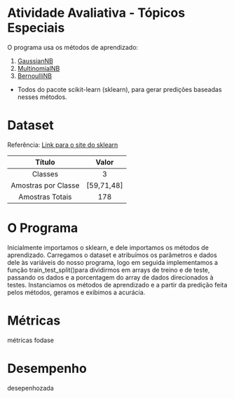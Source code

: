 # Atividade Avaliativa - Tópicos Especiais

O programa usa os métodos de aprendizado: 
1. [GaussianNB](https://scikit-learn.org/stable/modules/generated/sklearn.naive_bayes.GaussianNB.html)
2. [MultinomialNB](https://scikit-learn.org/stable/modules/generated/sklearn.naive_bayes.MultinomialNB.html)
3. [BernoulliNB](https://scikit-learn.org/stable/modules/generated/sklearn.naive_bayes.BernoulliNB.html)<br/>
* Todos do pacote scikit-learn (sklearn), para gerar predições baseadas nesses métodos.

# Dataset

Referência:  [Link para o site do sklearn](https://scikit-learn.org/stable/modules/generated/sklearn.datasets.load_wine.html)

| Título | Valor |
| :---: | :---: |
| Classes | 3 |
| Amostras por Classe | [59,71,48] |
| Amostras Totais | 178 |

# O Programa

Inicialmente importamos o sklearn, e dele importamos os métodos de aprendizado. Carregamos o dataset e atribuímos os parâmetros e dados dele às variáveis do nosso programa, logo em seguida implementamos a função train_test_split()para dividirmos em arrays de treino e de teste, passando os dados e a porcentagem do array de dados direcionados à testes.
Instanciamos os métodos de aprendizado e a partir da predição feita pelos métodos, geramos e exibimos a acurácia.

# Métricas

métricas fodase

# Desempenho

desepenhozada
